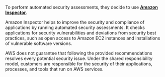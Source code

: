 To perform automated security assessments, they decide to use [**Amazon Inspector**](https://aws.amazon.com/inspector/).

Amazon Inspector helps to improve the security and compliance of applications by running automated security assessments. It checks applications for security vulnerabilities and deviations from security best practices, such as open access to Amazon EC2 instances and installations of vulnerable software versions.

AWS does not guarantee that following the provided recommendations resolves every potential security issue. Under the shared responsibility model, customers are responsible for the security of their applications, processes, and tools that run on AWS services.